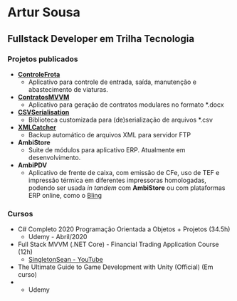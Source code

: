 
# Artur Sousa
## Fullstack Developer em Trilha Tecnologia

### Projetos publicados
 - [**ControleFrota**](https://github.com/AKANexus/ControleFrota)
	 - Aplicativo para controle de entrada, saída, manutenção e abastecimento de viaturas.
 -  [**ContratosMVVM**](https://github.com/AKANexus/ContratosMVVM)
	 - Aplicativo para geração de contratos modulares no formato *.docx
 - [**CSVSerialisation**](https://github.com/AKANexus/CSVSerialisation)
	 - Biblioteca customizada para (de)serialização de arquivos *.csv
 - [**XMLCatcher**](https://github.com/AKANexus/XMLCatcher)
	 - Backup automático de arquivos XML para servidor FTP
 - **AmbiStore**
	 - Suite de módulos para aplicativo ERP. Atualmente em desenvolvimento.
 - **AmbiPDV**
	 - Aplicativo de frente de caixa, com emissão de CFe, uso de TEF e impressão térmica em diferentes impressoras homologadas, podendo ser usada *in tandem* com **AmbiStore** ou com plataformas ERP online, como o [Bling](https://www.bling.com.br/)

### Cursos
- C# Completo 2020 Programação Orientada a Objetos + Projetos (34.5h)
	- Udemy - Abril/2020
- Full Stack MVVM (.NET Core) - Financial Trading Application Course (12h)
	- [SingletonSean - YouTube](https://www.youtube.com/channel/UC7X9mQ_XtTYWzr9Tf_NYcIg)
- The Ultimate Guide to Game Development with Unity (Official) (Em curso)
- 	- Udemy 
